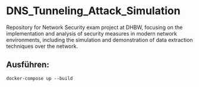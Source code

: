 # DNS_Tunneling_Attack_Simulation
Repository for Network Security exam project at DHBW, focusing on the implementation and analysis of security measures in modern network environments, including the simulation and demonstration of data extraction techniques over the network.

## Ausführen:
``docker-compose up --build``
